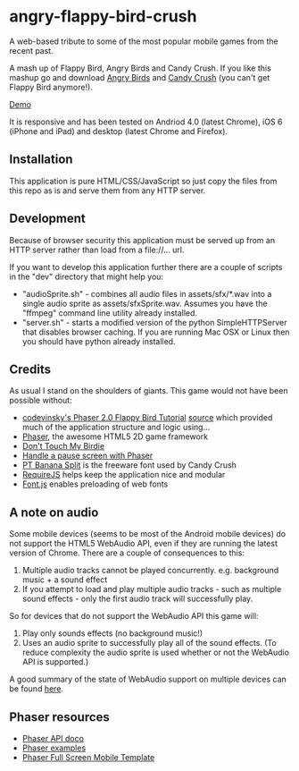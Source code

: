 angry-flappy-bird-crush
=======================

A web-based tribute to some of the most popular mobile games from the recent past.

A mash up of Flappy Bird, Angry Birds and Candy Crush. If you like this mashup go and download [Angry Birds](https://www.angrybirds.com/) and [Candy Crush](http://www.candycrushsaga.com/) (you can't get Flappy Bird anymore!).

[Demo](https://robertmaldon.github.io/demo/angry-flappy-bird-crush/)

It is responsive and has been tested on Andriod 4.0 (latest Chrome), iOS 6 (iPhone and iPad) and desktop (latest Chrome and Firefox).

## Installation

This application is pure HTML/CSS/JavaScript so just copy the files from this repo as is and serve them from any HTTP server.

## Development

Because of browser security this application must be served up from an HTTP server rather than load from a file://... url.

If you want to develop this application further there are a couple of scripts in the "dev" directory that might help you:

* "audioSprite.sh" - combines all audio files in assets/sfx/*.wav into a single audio sprite as assets/sfxSprite.wav. Assumes you have the "ffmpeg" command line utility already installed.
* "server.sh" - starts a modified version of the python SimpleHTTPServer that disables browser caching. If you are running Mac OSX or Linux then you should have python already installed.

## Credits

As usual I stand on the shoulders of giants. This game would not have been possible without:

* [codevinsky's Phaser 2.0 Flappy Bird Tutorial](http://www.codevinsky.com/phaser-2-0-tutorial-flappy-bird-part-1/) [source](https://github.com/codevinsky/flappy-bird-reborn) which provided much of the application structure and logic using...
* [Phaser](http://phaser.io/), the awesome HTML5 2D game framework
* [Don't Touch My Birdie](https://github.com/marksteve/dtmb)
* [Handle a pause screen with Phaser](http://www.loopeex.com/handle-a-pause-screen-with-phaser/)
* [PT Banana Split](http://www.fonts2u.com/pt-banana-split.font) is the freeware font used by Candy Crush
* [RequireJS](http://requirejs.org/) helps keep the application nice and modular
* [Font.js](https://github.com/Pomax/Font.js) enables preloading of web fonts

## A note on audio

Some mobile devices (seems to be most of the Android mobile devices) do not support the HTML5 WebAudio API, even if they are running the latest version of Chrome. There are a couple of consequences to this:

1. Multiple audio tracks cannot be played concurrently. e.g. background music + a sound effect
2. If you attempt to load and play multiple audio tracks - such as multiple sound effects - only the first audio track will successfully play.

So for devices that do not support the WebAudio API this game will:

1. Play only sounds effects (no background music!)
2. Uses an audio sprite to successfully play all of the sound effects. (To reduce complexity the audio sprite is used whether or not the WebAudio API is supported.)

A good summary of the state of WebAudio support on multiple devices can be found [here](http://pupunzi.open-lab.com/2013/03/13/making-html5-audio-actually-work-on-mobile/).

## Phaser resources

* [Phaser API doco](http://docs.phaser.io/)
* [Phaser examples](http://examples.phaser.io/index.html)
* [Phaser Full Screen Mobile Template](https://github.com/photonstorm/phaser/tree/master/resources/Project%20Templates/Full%20Screen%20Mobile)
